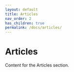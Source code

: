```yaml
---
layout: default
title: Articles
nav_order: 2
has_children: true
permalink: /docs/articles/
---
```


# Articles

Content for the Articles section.
